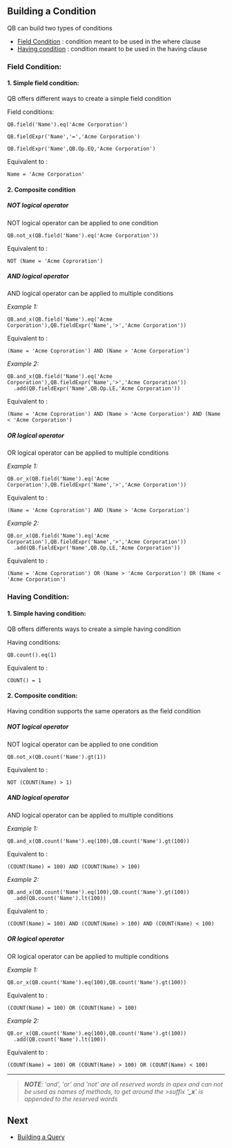 
## Building a Condition

QB can build two types of conditions 

* [Field Condition](#field-condition) : condition meant to be used in the where clause 
* [Having condition](#having-condition) : condition meant to be used in the having clause
 
### Field Condition:

#### 1. Simple field condition:

QB offers different ways to create a simple field condition 

Field conditions:

  ```apex
  QB.field('Name').eq('Acme Corporation')
  ```
  ```apex
  QB.fieldExpr('Name','=','Acme Corporation')
  ```
  ```apex
  QB.fieldExpr('Name',QB.Op.EQ,'Acme Corporation')
  ```
  
Equivalent to : 

  ```apex
  Name = 'Acme Corporation'
  ```
#### 2. Composite condition

##### NOT logical operator

NOT logical operator can be applied to one condition 

  ```apex
  QB.not_x(QB.field('Name').eq('Acme Corporation'))
  ```
Equivalent to : 

  ```apex
  NOT (Name = 'Acme Coproration')
  ```
  
##### AND logical operator

AND logical operator can be applied to multiple conditions

*Example 1:*
  ```apex
  QB.and_x(QB.field('Name').eq('Acme Corporation'),QB.fieldExpr('Name','>','Acme Corporation'))
  ```
  
Equivalent to : 

  ```apex
  (Name = 'Acme Coproration') AND (Name > 'Acme Corporation')
  ```

*Example 2:*
  ```apex
  QB.and_x(QB.field('Name').eq('Acme Corporation'),QB.fieldExpr('Name','>','Acme Corporation'))
    .add(QB.fieldExpr('Name',QB.Op.LE,'Acme Corporation'))
  ```
  
Equivalent to : 

  ```apex
  (Name = 'Acme Coproration') AND (Name > 'Acme Corporation') AND (Name < 'Acme Corporation')
  ```

##### OR logical operator

OR logical operator can be applied to multiple conditions

*Example 1:*
  ```apex
  QB.or_x(QB.field('Name').eq('Acme Corporation'),QB.fieldExpr('Name','>','Acme Corporation'))
  ```
  
Equivalent to : 

  ```apex
  (Name = 'Acme Coproration') AND (Name > 'Acme Corporation')
  ```

*Example 2:*

  ```apex
  QB.or_x(QB.field('Name').eq('Acme Corporation'),QB.fieldExpr('Name','>','Acme Corporation'))
    .add(QB.fieldExpr('Name',QB.Op.LE,'Acme Corporation'))
  ```
  
Equivalent to : 

  ```apex
  (Name = 'Acme Coproration') OR (Name > 'Acme Corporation') OR (Name < 'Acme Corporation')
  ```
  
  
### Having Condition:

#### 1. Simple having condition:

QB offers differents ways to create a simple having condition 

Having conditions:

  ```apex
  QB.count().eq(1)
  ```

Equivalent to : 

  ```apex
  COUNT() = 1
  ```

#### 2. Composite condition:

Having condition supports the same operators as the field condition

##### NOT logical operator

NOT logical operator can be applied to one condition 

  ```apex
  QB.not_x(QB.count('Name').gt(1))
  ```
Equivalent to : 

  ```apex
  NOT (COUNT(Name) > 1)
  ```
  
##### AND logical operator

AND logical operator can be applied to multiple conditions

*Example 1:*
  ```apex
  QB.and_x(QB.count('Name').eq(100),QB.count('Name').gt(100))
  ```
  
Equivalent to : 

  ```apex
  (COUNT(Name) = 100) AND (COUNT(Name) > 100)
  ```

*Example 2:*
  ```apex
  QB.and_x(QB.count('Name').eq(100),QB.count('Name').gt(100))
    .add(QB.count('Name').lt(100))
  ```
  
Equivalent to : 

  ```apex
  (COUNT(Name) = 100) AND (COUNT(Name) > 100) AND (COUNT(Name) < 100)
  ```

##### OR logical operator

OR logical operator can be applied to multiple conditions

*Example 1:*
  ```apex
  QB.or_x(QB.count('Name').eq(100),QB.count('Name').gt(100))
  ```
  
Equivalent to : 

  ```apex
  (COUNT(Name) = 100) OR (COUNT(Name) > 100)
  ```

*Example 2:*
  ```apex
  QB.or_x(QB.count('Name').eq(100),QB.count('Name').gt(100))
    .add(QB.count('Name').lt(100))
  ```
  
Equivalent to : 

  ```apex
  (COUNT(Name) = 100) OR (COUNT(Name) > 100) OR (COUNT(Name) < 100)
  ```

--------  
>*__NOTE__: 
>'and', 'or' and 'not' are all reserved words in apex and can not be used as names of methods, to get around the >suffix '__\_x__' is appended to the reserved words*

## Next

* [Building a Query](QUERY.md) 
